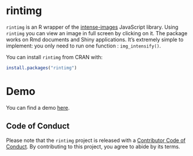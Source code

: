 
<!-- README.md is generated from README.Rmd. Please edit that file -->

# rintimg

<!-- badges: start -->

<!-- badges: end -->

`rintimg` is an R wrapper of the
[intense-images](https://github.com/tholman/intense-images) JavaScript
library. Using `rintimg` you can view an image in full screen by
clicking on it. The package works on Rmd documents and Shiny
applications. It’s extremely simple to implement: you only need to run
one function : `img_intensify()`.

You can install `rintimg` from CRAN with:

``` r
install.packages("rintimg")
```

# Demo

You can find a demo
[here](https://ihaddadenfodil.com/post/introducing-the-rintimg-package-click-on-an-image-and-see-it-on-full-screen/).

## Code of Conduct

Please note that the `rintimg` project is released with a [Contributor
Code of
Conduct](https://contributor-covenant.org/version/2/0/CODE_OF_CONDUCT.html).
By contributing to this project, you agree to abide by its terms.
